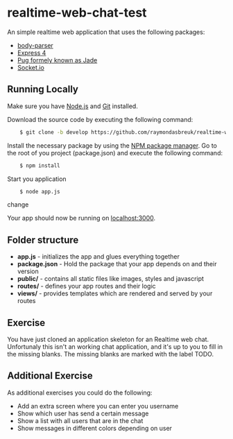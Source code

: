 # realtime-web-chat-test

An simple realtime web application that uses the following packages:

 - [body-parser](https://www.npmjs.com/package/body-parser])
 - [Express 4](http://expressjs.com/)
 - [Pug formely known as Jade](https://pugjs.org)
 - [Socket.io](http://socket.io/)

## Running Locally

Make sure you have [Node.js](http://nodejs.org) and [Git](https://git-scm.com/) installed.

Download the source code by executing the following command:
```sh
    $ git clone -b develop https://github.com/raymondasbreuk/realtime-web-chat-test
```

Install the necessary package by using the [NPM package manager](https://www.npmjs.com). 
Go to the root of you project (package.json) and execute the following command:
```sh
    $ npm install
```

Start you application
```sh
    $ node app.js
```

change

Your app should now be running on [localhost:3000](http://localhost:3000/).

## Folder structure

* **app.js** - initializes the app and glues everything together
* **package.json** - Hold the package that your app depends on and their version
* **public/** - contains all static files like images, styles and javascript
* **routes/** - defines your app routes and their logic
* **views/** - provides templates which are rendered and served by your routes

## Exercise
You have just cloned an application skeleton for an Realtime web chat. Unfortunaly this isn't an
working chat application, and it's up to you to fill in the missing blanks. The missing blanks are
marked with the label TODO.

## Additional Exercise
As additional exercises you could do the following:

* Add an extra screen where you can enter you username
* Show which user has send a certain message
* Show a list with all users that are in the chat
* Show messages in different colors depending on user
